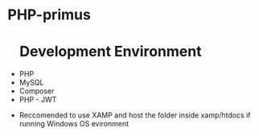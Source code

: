 # PHP-primus

<ul>
  <h1>Development Environment</h1>
  <li>PHP</li>
  <li>MySQL</li>
  <li>Composer</li>
  <li>PHP - JWT<li>
  
  <p>Reccomended to use XAMP and host the folder inside xamp/htdocs if running Windows OS evironment</p>
</ul>
